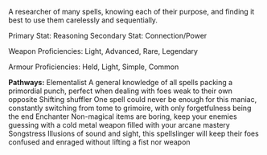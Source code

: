 A researcher of many spells, knowing each of their purpose, and finding it best to use them carelessly and sequentially.

Primary Stat: Reasoning
Secondary Stat: Connection/Power

Weapon Proficiencies: Light, Advanced, Rare, Legendary

Armour Proficiencies: Held, Light, Simple, Common

**Pathways:**
Elementalist
	A general knowledge of all spells packing a primordial punch, perfect when dealing with foes weak to their own opposite
Shifting shuffler
	One spell could never be enough for this maniac, constantly switching from tome to grimoire, with only forgetfulness being the end
Enchanter
	Non-magical items are boring, keep your enemies guessing with a cold metal weapon filled with your arcane mastery
Songstress
	Illusions of sound and sight, this spellslinger will keep their foes confused and enraged without lifting a fist nor weapon